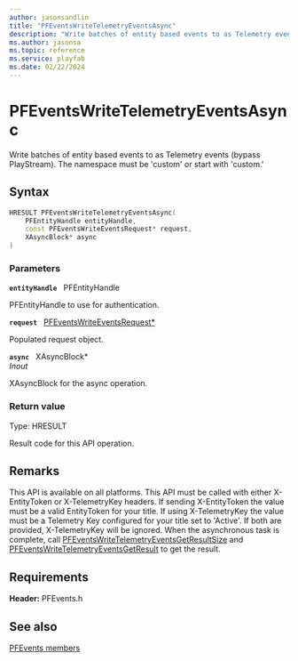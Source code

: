 ```yaml
---
author: jasonsandlin
title: "PFEventsWriteTelemetryEventsAsync"
description: "Write batches of entity based events to as Telemetry events (bypass PlayStream). The namespace must be 'custom' or start with 'custom.'"
ms.author: jasonsa
ms.topic: reference
ms.service: playfab
ms.date: 02/22/2024
---
```


# PFEventsWriteTelemetryEventsAsync  

Write batches of entity based events to as Telemetry events (bypass PlayStream). The namespace must be 'custom' or start with 'custom.'  

## Syntax  
  
```cpp
HRESULT PFEventsWriteTelemetryEventsAsync(  
    PFEntityHandle entityHandle,  
    const PFEventsWriteEventsRequest* request,  
    XAsyncBlock* async  
)  
```  
  
### Parameters  
  
**`entityHandle`** &nbsp; PFEntityHandle  
  
PFEntityHandle to use for authentication.  
  
**`request`** &nbsp; [PFEventsWriteEventsRequest*](../../pfeventstypes/structs/pfeventswriteeventsrequest.md)  
  
Populated request object.  
  
**`async`** &nbsp; XAsyncBlock*  
*_Inout_*  
  
XAsyncBlock for the async operation.  
  
  
### Return value
Type: HRESULT
  
Result code for this API operation.
  
## Remarks  
  
This API is available on all platforms. This API must be called with either X-EntityToken or X-TelemetryKey headers. If sending X-EntityToken the value must be a valid EntityToken for your title. If using X-TelemetryKey the value must be a Telemetry Key configured for your title set to 'Active'. If both are provided, X-TelemetryKey will be ignored. When the asynchronous task is complete, call [PFEventsWriteTelemetryEventsGetResultSize](pfeventswritetelemetryeventsgetresultsize.md) and [PFEventsWriteTelemetryEventsGetResult](pfeventswritetelemetryeventsgetresult.md) to get the result.
  
## Requirements  
  
**Header:** PFEvents.h
  
## See also  
[PFEvents members](../pfevents_members.md)  

  
  
